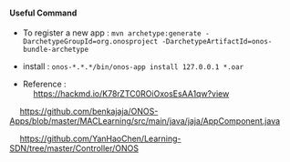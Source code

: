 #### Useful Command
* To register a new app : `mvn archetype:generate -DarchetypeGroupId=org.onosproject -DarchetypeArtifactId=onos-bundle-archetype`

* install : `onos-*.*.*/bin/onos-app install 127.0.0.1 *.oar`
* Reference : <br />
&emsp; https://hackmd.io/K78rZTC0ROiOxosEsAA1qw?view

&emsp; https://github.com/benkajaja/ONOS-Apps/blob/master/MACLearning/src/main/java/jaja/AppComponent.java

&emsp; https://github.com/YanHaoChen/Learning-SDN/tree/master/Controller/ONOS
